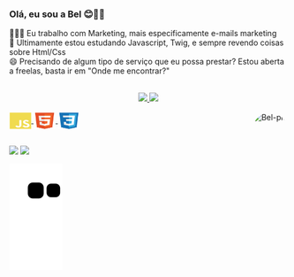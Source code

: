 ### Olá, eu sou a Bel 😊✌🏼

 👩🏽‍💻 Eu trabalho com Marketing, mais especificamente e-mails marketing <br>
 🧠 Ultimamente estou estudando Javascript, Twig, e sempre revendo coisas sobre Html/Css <br>
 😄 Precisando de algum tipo de serviço que eu possa prestar? Estou aberta a freelas, basta ir em "Onde me encontrar?"
 <br><br>
 
 <div align="center">
  <a href="https://github.com/Isabelcf">
  <img height="180em" src="https://github-readme-stats.vercel.app/api?username=Isabelcf&show_icons=true&theme=omni&include_all_commits=true&count_private=true"/>
  <img height="180em" src="https://github-readme-stats.vercel.app/api/top-langs/?username=Isabelcf&layout=compact&langs_count=7&theme=omni"/>
</div>

<div style="display: inline_block"><br>
  <img align="center" alt="Bel-Js" height="30" width="40" src="https://raw.githubusercontent.com/devicons/devicon/master/icons/javascript/javascript-plain.svg">
  <img align="center" alt="Bel-HTML" height="30" width="40" src="https://raw.githubusercontent.com/devicons/devicon/master/icons/html5/html5-original.svg">
  <img align="center" alt="Bel-CSS" height="30" width="40" src="https://raw.githubusercontent.com/devicons/devicon/master/icons/css3/css3-original.svg">
   <img align="right" alt="Bel-pic" height="150" style="border-radius:50px;" src="https://media.discordapp.net/attachments/919033301623255100/1033431562672418836/BelGif.gif?width=676&height=676">
</div>

##

<div>
  <a href = "mailto:felicioisabel0@gmail.com"><img src="https://img.shields.io/badge/Gmail-D14836?style=for-the-badge&logo=gmail&logoColor=white" target="_blank"></a>
  <a href="https://www.linkedin.com/in/isabel-felicio-2b1429202/" target="_blank"><img src="https://img.shields.io/badge/LinkedIn-0077B5?style=for-the-badge&logo=linkedin&logoColor=white" target="_blank"></a>
</div>
 
  ![Snake animation](https://github.com/rafaballerini/rafaballerini/blob/output/github-contribution-grid-snake.svg)

